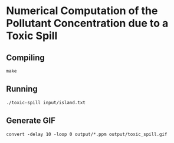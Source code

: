 # Numerical Computation of the Pollutant Concentration due to a Toxic Spill

## Compiling
```
make
```

## Running
```
./toxic-spill input/island.txt
```

## Generate GIF
```
convert -delay 10 -loop 0 output/*.ppm output/toxic_spill.gif
```
